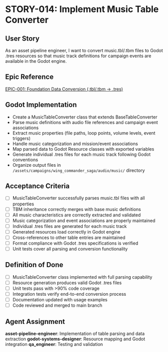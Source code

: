 # STORY-014: Implement Music Table Converter

## User Story
As an asset pipeline engineer, I want to convert music.tbl/.tbm files to Godot .tres resources so that music track definitions for campaign events are available in the Godot engine.

## Epic Reference
[EPIC-001: Foundation Data Conversion (.tbl/.tbm → .tres)](../epics/EPIC-001-foundation-data-conversion.md)

## Godot Implementation
- Create a MusicTableConverter class that extends BaseTableConverter
- Parse music definitions with audio file references and campaign event associations
- Extract music properties (file paths, loop points, volume levels, event triggers)
- Handle music categorization and mission/event associations
- Map parsed data to Godot Resource classes with exported variables
- Generate individual .tres files for each music track following Godot conventions
- Organize output files in `/assets/campaigns/wing_commander_saga/audio/music/` directory

## Acceptance Criteria
- [ ] MusicTableConverter successfully parses music.tbl files with all properties
- [ ] TBM inheritance correctly merges with base music definitions
- [ ] All music characteristics are correctly extracted and validated
- [ ] Music categorization and event associations are properly maintained
- [ ] Individual .tres files are generated for each music track
- [ ] Generated resources load correctly in Godot engine
- [ ] Cross-references to other table entries are maintained
- [ ] Format compliance with Godot .tres specifications is verified
- [ ] Unit tests cover all parsing and conversion functionality

## Definition of Done
- [ ] MusicTableConverter class implemented with full parsing capability
- [ ] Resource generation produces valid Godot .tres files
- [ ] Unit tests pass with >90% code coverage
- [ ] Integration tests verify end-to-end conversion process
- [ ] Documentation updated with usage examples
- [ ] Code reviewed and merged to main branch

## Agent Assignment
**asset-pipeline-engineer**: Implementation of table parsing and data extraction
**godot-systems-designer**: Resource mapping and Godot integration
**qa_engineer**: Testing and validation